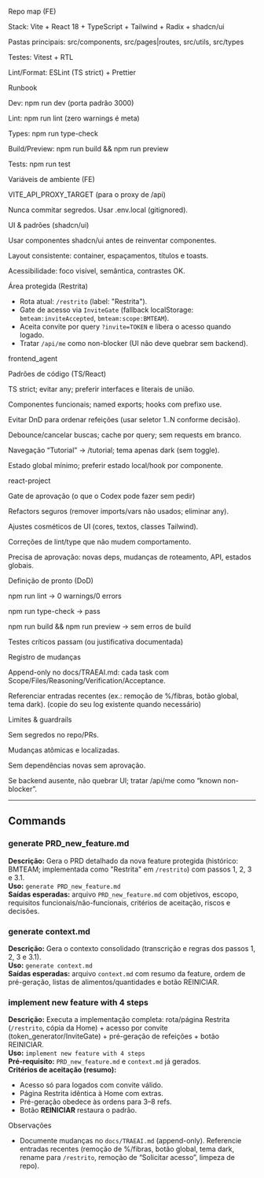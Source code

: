 Repo map (FE)

Stack: Vite + React 18 + TypeScript + Tailwind + Radix + shadcn/ui

Pastas principais: src/components, src/pages|routes, src/utils, src/types

Testes: Vitest + RTL

Lint/Format: ESLint (TS strict) + Prettier

Runbook

Dev: npm run dev (porta padrão 3000)

Lint: npm run lint (zero warnings é meta)

Types: npm run type-check

Build/Preview: npm run build && npm run preview

Tests: npm run test

Variáveis de ambiente (FE)

VITE_API_PROXY_TARGET (para o proxy de /api)

Nunca commitar segredos. Usar .env.local (gitignored).

UI & padrões (shadcn/ui)

Usar componentes shadcn/ui antes de reinventar componentes.

Layout consistente: container, espaçamentos, títulos e toasts.

Acessibilidade: foco visível, semântica, contrastes OK. 

Área protegida (Restrita)

- Rota atual: `/restrito` (label: "Restrita").
- Gate de acesso via `InviteGate` (fallback localStorage: `bmteam:inviteAccepted`, `bmteam:scope:BMTEAM`).
- Aceita convite por query `?invite=TOKEN` e libera o acesso quando logado.
- Tratar `/api/me` como non-blocker (UI não deve quebrar sem backend).

frontend_agent

Padrões de código (TS/React)

TS strict; evitar any; preferir interfaces e literais de união.

Componentes funcionais; named exports; hooks com prefixo use.

Evitar DnD para ordenar refeições (usar seletor 1..N conforme decisão).

Debounce/cancelar buscas; cache por query; sem requests em branco.

Navegação “Tutorial” → /tutorial; tema apenas dark (sem toggle).

Estado global mínimo; preferir estado local/hook por componente. 

react-project

Gate de aprovação (o que o Codex pode fazer sem pedir)

Refactors seguros (remover imports/vars não usados; eliminar any).

Ajustes cosméticos de UI (cores, textos, classes Tailwind).

Correções de lint/type que não mudem comportamento.

Precisa de aprovação: novas deps, mudanças de roteamento, API, estados globais.

Definição de pronto (DoD)

npm run lint → 0 warnings/0 errors

npm run type-check → pass

npm run build && npm run preview → sem erros de build

Testes críticos passam (ou justificativa documentada)

Registro de mudanças

Append-only no docs/TRAEAI.md: cada task com Scope/Files/Reasoning/Verification/Acceptance.

Referenciar entradas recentes (ex.: remoção de %/fibras, botão global, tema dark). (copie do seu log existente quando necessário)

Limites & guardrails

Sem segredos no repo/PRs.

Mudanças atômicas e localizadas.

Sem dependências novas sem aprovação.

Se backend ausente, não quebrar UI; tratar /api/me como “known non-blocker”.

---

## Commands

### generate PRD_new_feature.md
**Descrição:** Gera o PRD detalhado da nova feature protegida (histórico: BMTEAM; implementada como "Restrita" em `/restrito`) com passos 1, 2, 3 e 3.1.  
**Uso:** `generate PRD_new_feature.md`  
**Saídas esperadas:** arquivo `PRD_new_feature.md` com objetivos, escopo, requisitos funcionais/não-funcionais, critérios de aceitação, riscos e decisões.

### generate context.md
**Descrição:** Gera o contexto consolidado (transcrição e regras dos passos 1, 2, 3 e 3.1).  
**Uso:** `generate context.md`  
**Saídas esperadas:** arquivo `context.md` com resumo da feature, ordem de pré-geração, listas de alimentos/quantidades e botão REINICIAR.

### implement new feature with 4 steps
**Descrição:** Executa a implementação completa: rota/página Restrita (`/restrito`, cópia da Home) + acesso por convite (token_generator/InviteGate) + pré-geração de refeições + botão REINICIAR.  
**Uso:** `implement new feature with 4 steps`  
**Pré-requisito:** `PRD_new_feature.md` e `context.md` já gerados.  
**Critérios de aceitação (resumo):**
- Acesso só para logados com convite válido.  
- Página Restrita idêntica à Home com extras.  
- Pré-geração obedece às ordens para 3–8 refs.  
- Botão **REINICIAR** restaura o padrão.

Observações
- Documente mudanças no `docs/TRAEAI.md` (append-only). Referencie entradas recentes (remoção de %/fibras, botão global, tema dark, rename para `/restrito`, remoção de “Solicitar acesso”, limpeza de repo).
